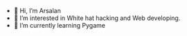 - 👋 Hi, I’m Arsalan
- 👀 I’m interested in White hat hacking and Web developing.
- 🌱 I’m currently learning Pygame

<!---
pythonmohseni/pythonmohseni is a ✨ special ✨ repository because its `README.md` (this file) appears on your GitHub profile.
You can click the Preview link to take a look at your changes.
--->
